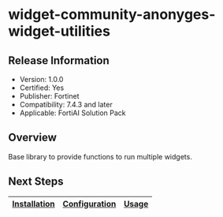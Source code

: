 # widget-community-anonyges-widget-utilities

## Release Information

- Version: 1.0.0
- Certified: Yes
- Publisher: Fortinet  
- Compatibility: 7.4.3 and later
- Applicable: FortiAI Solution Pack

## Overview

Base library to provide functions to run multiple widgets.

## Next Steps

| [Installation](./docs/setup.md#installation) | [Configuration](./docs/setup.md#configuration) | [Usage](./docs/usage.md) |
|----------------------------------------------|------------------------------------------------|--------------------------|